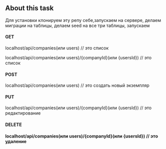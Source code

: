 ## About this task

Для установки клонируем эту репу себе,запускаем на сервере, делаем миграции на таблицы, делаем seed на все три таблицы, запускаем  
<h4>GET</h4>
    <p>localhost/api/companies(или users) // это список</p>
<p>localhost/api/companies(или users)/{companyId}(или {usersId})  // это список</p>
<h4>POST</h4>
<p>localhost/api/companies(или users) // это создать новый экземпляр</p>
<h4>PUT</h4>
<p>localhost/api/companies(или users)/{companyId}(или {usersId})  // это редактирование</p>
<h4>DELETE<h4>
<p>localhost/api/companies(или users)/{companyId}(или {usersId})  // это удаление</p>
